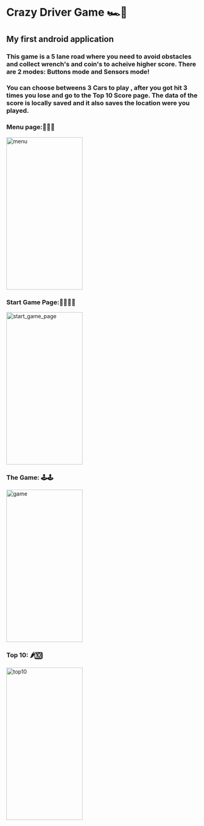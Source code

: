 # Crazy Driver Game 🏎️🥇

## My first android application 

### This game is a 5 lane road where you need to avoid obstacles and collect wrench's and coin's to acheive higher score. There are 2 modes: Buttons mode and Sensors mode!
### You can choose betweens 3 Cars to play , after you got hit 3 times you lose and go to the Top 10 Score page. The data of the score is locally saved and it also saves the location were you played.

### Menu page:🏁🏁🏁
<img src="https://user-images.githubusercontent.com/62396197/148760992-6fd8a833-9a3e-414c-8fb2-f194b1dabdf0.png" alt="menu" width="200" height="400">

### Start Game Page:🔧🔧🚧🚧
<img src="https://user-images.githubusercontent.com/62396197/148760995-f2810495-a5c6-4495-8a42-6cfb962d42f8.png" alt="start_game_page" width="200" height="400">

### The Game: 🕹️🕹️
<img src="https://user-images.githubusercontent.com/62396197/148761016-9f16cd59-8467-49f9-bf87-0a4ea5fa097a.png" alt="game" width="200" height="400">

### Top 10: 🌶️🔟
<img src="https://user-images.githubusercontent.com/62396197/148761008-131d2a52-2545-4f5c-9846-3f583cf5973c.png" alt="top10" width="200" height="400">



